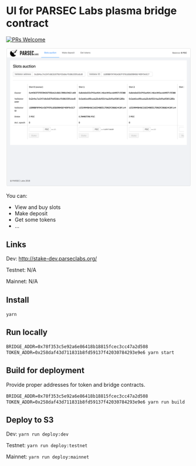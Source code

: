 # UI for PARSEC Labs plasma bridge contract

[![PRs Welcome](https://img.shields.io/badge/PRs-welcome-brightgreen.svg?style=flat-square)](http://makeapullrequest.com)

![Alt text](screenshot.png)

You can:

- View and buy slots
- Make deposit
- Get some tokens
- ...

## Links

Dev: http://stake-dev.parseclabs.org/

Testnet: N/A

Mainnet: N/A

## Install

`yarn`

## Run locally

```
BRIDGE_ADDR=0x78f353c5e92a6e86418b18815fcec3cc47a2d508 TOKEN_ADDR=0x258daf43d711831b8fd59137f42030784293e9e6 yarn start
```

## Build for deployment

Provide proper addresses for token and bridge contracts.

```
BRIDGE_ADDR=0x78f353c5e92a6e86418b18815fcec3cc47a2d508 TOKEN_ADDR=0x258daf43d711831b8fd59137f42030784293e9e6 yarn run build
```

## Deploy to S3

Dev:
`yarn run deploy:dev`

Testnet: `yarn run deploy:testnet`

Mainnet: `yarn run deploy:mainnet`
